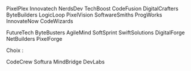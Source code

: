 PixelPlex
Innovatech
NerdsDev
TechBoost
CodeFusion
DigitalCrafters
ByteBuilders
LogicLoop
PixelVision
SoftwareSmiths
ProgWorks
InnovateNow
CodeWizards

FutureTech
ByteBusters
AgileMind
SoftSprint
SwiftSolutions
DigitalForge
NetBuilders
PixelForge


Choix :

CodeCrew
Softura
MindBridge
DevLabs